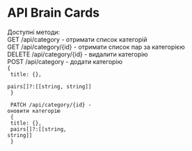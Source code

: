 # API Brain Cards
Доступні методи:<br>
GET /api/category - отримати список категорій<br>
GET /api/category/{id} - отримати список пар за категорією<br>
DELETE /api/category/{id} - видалити категорію<br>
POST /api/category - додати категорію<br>
    <code>{<br>
       title: {},<br>
       pairs[]?:[[string, string]]<br>
     }<br>
    <br>
PATCH /api/category/{id} - оновити категорію<br>
     {<br>
       title: {},<br>
       pairs[]?:[[string, string]]<br>
     }</code>
